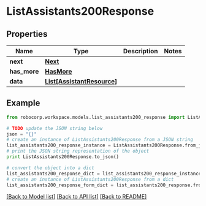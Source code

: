 # ListAssistants200Response


## Properties
Name | Type | Description | Notes
------------ | ------------- | ------------- | -------------
**next** | [**Next**](Next.md) |  | 
**has_more** | [**HasMore**](HasMore.md) |  | 
**data** | [**List[AssistantResource]**](AssistantResource.md) |  | 

## Example

```python
from robocorp.workspace.models.list_assistants200_response import ListAssistants200Response

# TODO update the JSON string below
json = "{}"
# create an instance of ListAssistants200Response from a JSON string
list_assistants200_response_instance = ListAssistants200Response.from_json(json)
# print the JSON string representation of the object
print ListAssistants200Response.to_json()

# convert the object into a dict
list_assistants200_response_dict = list_assistants200_response_instance.to_dict()
# create an instance of ListAssistants200Response from a dict
list_assistants200_response_form_dict = list_assistants200_response.from_dict(list_assistants200_response_dict)
```
[[Back to Model list]](../README.md#documentation-for-models) [[Back to API list]](../README.md#documentation-for-api-endpoints) [[Back to README]](../README.md)


